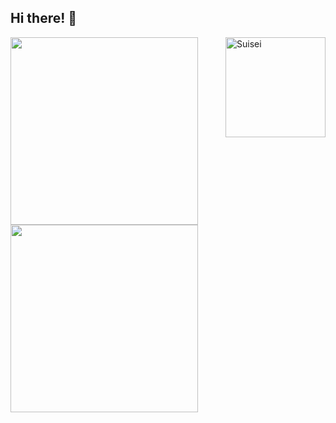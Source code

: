 ## Hi there! 🌌

<img align="right" alt="Suisei" width="160" src="https://media.tenor.com/JX2rKCkcUDUAAAAj/hoshimachi-suisei-hololive.gif">

<img align="left" src="https://github-readme-stats.vercel.app/api?username=RifkyHernanda3&show_icons=true&theme=tokyonight" width="300">

<img align="left" src="https://github-readme-stats.vercel.app/api/top-langs/?username=RifkyHernanda3&layout=compact&theme=tokyonight" width="300">

<!--
**RifkyHernanda3/RifkyHernanda3** is a ✨ _special_ ✨ repository because its `README.md` (this file) appears on your GitHub profile.

Here are some ideas to get you started:

- 🔭 I’m currently working on ...
- 🌱 I’m currently learning ...
- 👯 I’m looking to collaborate on ...
- 🤔 I’m looking for help with ...
- 💬 Ask me about ...
- 📫 How to reach me: ...
- 😄 Pronouns: ...
- ⚡ Fun fact: ...
-->
